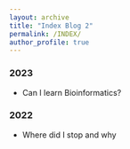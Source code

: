 ```yaml
---
layout: archive
title: "Index Blog 2"
permalink: /INDEX/
author_profile: true
---
```


### 2023
- Can I learn Bioinformatics?
### 2022
- Where did I stop and why
